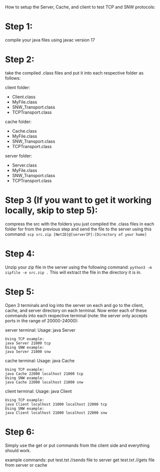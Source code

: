 How to setup the Server, Cache, and client to test TCP and SNW protocols:

# Step 1:
compile your java files using javac version 17

# Step 2:
take the compiled .class files and put it into each respective folder as follows:

client folder:
- Client.class
- MyFile.class
- SNW_Transport.class
- TCPTransport.class

cache folder:
- Cache.class
- MyFile.class
- SNW_Transport.class
- TCPTransport.class

server folder:
- Server.class
- MyFile.class
- SNW_Transport.class
- TCPTransport.class

# Step 3 (If you want to get it working locally, skip to step 5):
compress the src with the folders you just compiled the .class files in each folder for from the previous step and send the file to the server using this command:
```scp src.zip [NetID]@[serverIP]:[Directory of your home]```


# Step 4:
Unzip your zip file in the server using the following command:
```python3 -m zipfile -e src.zip .```
This will extract the file in the directory it is in.

# Step 5:
Open 3 terminals and log into the server on each and go to the client, cache, and server directory on each terminal. Now enter each of these commands into each respective terminal (note: the server only accepts ports in the range of 20000-24000):

server terminal:
Usage: java Server <port> <protocol>
```
Using TCP example: 
java Server 21000 tcp
Using SNW example:
java Server 21000 snw
```

cache terminal:
Usage: java Cache <port> <serverIP> <serverPort> <protocol>
```
Using TCP example:
java Cache 22000 localhost 21000 tcp
Using SNW example:
java Cache 22000 localhost 21000 snw
```

client terminal:
Usage: java Client <serverIP> <serverPort> <cacheIP> <cachePort> <protocol>
```
Using TCP example:
java Client localhost 21000 localhost 22000 tcp
Using SNW example:
java Client localhost 21000 localhost 22000 snw
```

# Step 6:
Simply use the get or put commands from the client side and everything should work.

example commands:
put test.tst //sends file to server
get test.txt //gets file from server or cache